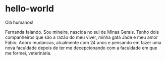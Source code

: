 # hello-world

Olá humanos!

Fernanda falando.
Sou mineira, nascida no sul de Minas Gerais. Tenho dois companheiros que são a razão do meu viver, minha gata Jade e meu amor Fábio. Adoro mudancas, atualmente com 24 anos e pensando em fazer uma nova faculdade depois de ter me decepcionando com a faculdade em que me formei, veterinária.
